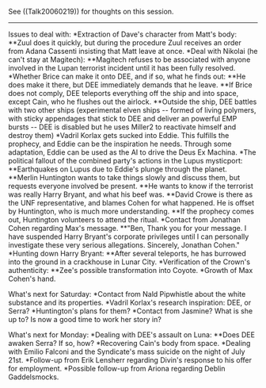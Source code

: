See ((Talk20060219)) for thoughts on this session.

-----

Issues to deal with:
*Extraction of Dave's character from Matt's body:
**Zuul does it quickly, but during the procedure Zuul receives an order from Adana Cassenti insisting that Matt leave at once.
*Deal with Nikolai (he can't stay at Magitech):
**Magitech refuses to be associated with anyone involved in the Lupan terrorist incident until it has been fully resolved.
*Whether Brice can make it onto DEE, and if so, what he finds out:
**He does make it there, but DEE immediately demands that he leave.
**If Brice does not comply, DEE teleports everything off the ship and into space, except Cain, who he flushes out the airlock.
**Outside the ship, DEE battles with two other ships (experimental elven ships -- formed of living polymers, with sticky appendages that stick to DEE and deliver an powerful EMP bursts -- DEE is disabled but he uses Miller2 to reactivate himself and destroy them)
*Vadril Korlax gets sucked into Eddie. This fulfills the prophecy, and Eddie can be the inspiration he needs. Through some adaptation, Eddie can be used as the AI to drive the Deus Ex Machina.
*The political fallout of the combined party's actions in the Lupus mysticport:
**Earthquakes on Lupus due to Eddie's plunge through the planet.
**Merlin Huntington wants to take things slowly and discuss them, but requests everyone involved be present.
**He wants to know if the terrorist was really Harry Bryant, and what his beef was.
**David Crowe is there as the UNF representative, and blames Cohen for what happened. He is offset by Huntington, who is much more understanding.
**If the prophecy comes out, Huntington volunteers to attend the ritual.
*Contact from Jonathan Cohen regarding Max's message.
**&quot;Ben, Thank you for your message. I have suspended Harry Bryant's corporate privileges until I can personally investigate these very serious allegations. Sincerely, Jonathan Cohen.&quot;
*Hunting down Harry Bryant:
**After several teleports, he has burrowed into the ground in a crackhouse in Lunar City.
*Verification of the Crown's authenticity:
**Zee's possible transformation into Coyote.
*Growth of Max Cohen's hand.

What's next for Saturday:
*Contact from Nald Pipwhistle about the white substance and its properties.
*Vadril Korlax's research inspiration: DEE, or Serra?
*Huntington's plans for them?
*Contact from Jasmine? What is she up to? Is now a good time to work her story in?

What's next for Monday:
*Dealing with DEE's assault on Luna:
**Does DEE awaken Serra? If so, how?
*Recovering Cain's body from space.
*Dealing with Emilio Falconi and the Syndicate's mass suicide on the night of July 21st.
*Follow-up from Erik Lensherr regarding Divin's response to his offer for employment.
*Possible follow-up from Ariona regarding Deblin Gaddelsmocks.

